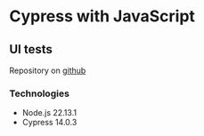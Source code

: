 # Cypress with JavaScript

## UI tests
Repository on [github](https://github.com/Andrei-Zayats/js-cypress)

### Technologies
- Node.js 22.13.1
- Cypress 14.0.3